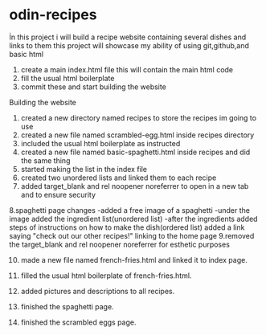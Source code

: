 # odin-recipes

İn this project i will build a recipe website containing several dishes and links to them
this project will showcase my ability of using git,github,and basic html

1. create a main index.html file this will contain the main html code
2. fill the usual html boilerplate
3. commit these and start building the website

Building the website

1. created a new directory named recipes to store the recipes im going to use
2. created a new file named scrambled-egg.html inside recipes directory
3. included the usual html boilerplate as instructed
4. created a new file named basic-spaghetti.html inside recipes and did the same thing
5. started making the list in the index file
6. created two unordered lists and linked them to each recipe
7. added target_blank and rel noopener noreferrer to open in a new tab and to ensure security

8.spaghetti page changes
-added a free image of a spaghetti
-under the image added the ingredient list(unordered list)
-after the ingredients added steps of instructions on how to make the dish(ordered list)
added a link saying "check out our other recipes!" linking to the home page
9.removed the target_blank and rel noopener noreferrer for esthetic purposes

10. made a new file named french-fries.html and linked it to index page.
11. filled the usual html boilerplate of french-fries.html.
12. added pictures and descriptions to all recipes.
13. finished the spaghetti page.

14. finished the scrambled eggs page.
